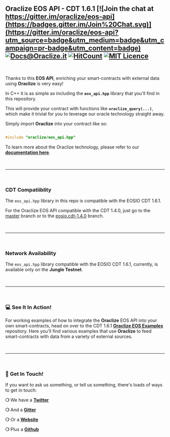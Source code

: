 ## Oraclize EOS API - CDT 1.6.1 [![Join the chat at https://gitter.im/oraclize/eos-api](https://badges.gitter.im/Join%20Chat.svg)](https://gitter.im/oraclize/eos-api?utm_source=badge&utm_medium=badge&utm_campaign=pr-badge&utm_content=badge) [![Docs@Oraclize.it](https://camo.githubusercontent.com/5e89710c6ae9ce0da822eec138ee1a2f08b34453/68747470733a2f2f696d672e736869656c64732e696f2f62616467652f646f63732d536c6174652d627269676874677265656e2e737667)](http://docs.oraclize.it) [![HitCount](http://hits.dwyl.io/oraclize/eos-api.svg)](http://hits.dwyl.io/oraclize/eos-api) [![MIT Licence](https://badges.frapsoft.com/os/mit/mit.svg?v=103)](https://opensource.org/licenses/mit-license.php)

&nbsp;

Thanks to this __EOS API__, enriching your smart-contracts with external data using __Oraclize__ is very easy!

In C++ it is as simple as including the __`eos_api.hpp`__ library that you'll find in this repository.

This will provide your contract with functions like __`oraclize_query(...)`__, which make it trivial for you to leverage our oracle technology straight away.

Simply import __Oraclize__ into your contract like so:

```c++

#include "oraclize/eos_api.hpp"

```

To learn more about the Oraclize technology, please refer to our __[documentation here](https://docs.oraclize.it)__.

&nbsp;

***

&nbsp;

### CDT Compatiiblity

The `eos_api.hpp` library in this repo is compatible with the EOSIO CDT 1.6.1.

For the Oraclize EOS API compatible with the CDT 1.4.0, just go to the [master](https://github.com/oraclize/eos-api) branch or to the [eosio.cdt-1.4.0](https://github.com/oraclize/eos-api/tree/eosio.cdt-1.4.0) branch.

&nbsp;

***

&nbsp;

### Network Availability

The `eos_api.hpp` library compatible with the EOSIO CDT 1.6.1, currently, is available only on the **Jungle Testnet**.

&nbsp;

***

&nbsp;

### :computer: See It In Action!

For working examples of how to integrate the __Oraclize__ EOS API into your own smart-contracts, head on over to the CDT 1.6.1 __[Oraclize EOS Examples](https://github.com/oraclize/eos-examples/tree/eosio.cdt-1.6.1)__ repository. Here you'll find various examples that use __Oraclize__ to feed smart-contracts with data from a variety of external sources.

&nbsp;

***

&nbsp;

### :mega: __Get In Touch!__

If you want to ask us something, or tell us something, there's loads of ways to get in touch:

__❍__ We have a __[Twitter](https://twitter.com/oraclizeit)__

__❍__ And a __[Gitter](https://gitter.im/oraclize/eos-api)__

__❍__ Or a __[Website](https://provable.xyz)__

__❍__ Plus a __[Github](https://github.com/oraclize)__
